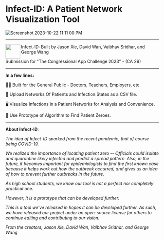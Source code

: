 # Infect-ID: A Patient Network Visualization Tool

![Screenshot 2023-10-22 11 11 00 PM](https://github.com/xjason321/indect-id/assets/80063717/914d1cc7-c37d-43f3-ba64-5d90f998c6a0)

---------------------------------------------------------------------------------------


<a href="url"><img src="https://github.com/xjason321/indect-id/assets/80063717/68ca3fe3-6a6c-4762-90ef-2223b655a3c3" align="left" height="48" width="48" ></a>

Infect-ID: Built by Jason Xie, David Wan, Vaibhav Sridhar, and George Wang 

Submission for "The Congressional App Challenge 2023" - (CA 29)

---------------------------------------------------------------------------------------

**In a few lines:**

🧑‍⚕️ Built for the General Public - Doctors, Teachers, Employers, etc.

📁 Upload Networks Of Patients and Infection States as a CSV file.

🖥️ Visualize Infections in a Patient Networks for Analysis and Convenience.

🧪 Use Prototype of Algorithm to Find Patient Zeroes.

-------------------------------------------------------------------------------------------------------------

**About Infect-ID**:

_The idea of Infect-ID sparked from the recent pandemic, that of course being COVID-19._

_We realized the importance of locating patient zero -- Officials could isolate and quarantine 
likely infected and predict a spread pattern. Also, in the future, it becomes important for 
epidemiologists to find the first known case because it helps work out how the outbreak occurred, 
and gives us an idea of how to prevent further outbreaks in the future._

_As high school students, we know our tool is not a perfect nor completely practical one._ 

_However, it is a prototype that can be developed further._

_This is a tool we've released in hopes it can be developed further. As such, we have released our 
project under an open-source license for others to continue editing and contributing to our vision._

_From the creators,
Jason Xie, David Wan, Vaibhav Sridhar, and George Wang_
